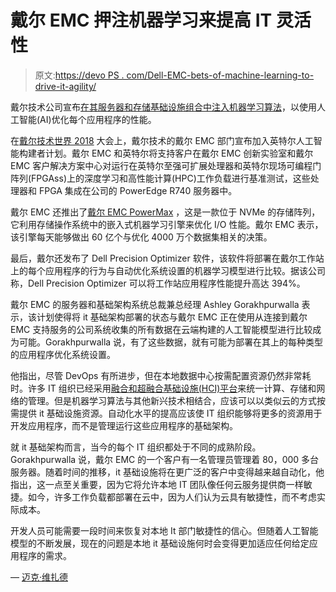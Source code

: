 # 戴尔 EMC 押注机器学习来提高 IT 灵活性

> 原文:[https://devo PS . com/Dell-EMC-bets-of-machine-learning-to-drive-it-agility/](https://devops.com/dell-emc-bets-of-machine-learning-to-drive-it-agility/)

戴尔技术公司宣布[在其服务器和存储基础设施组合中注入机器学习算法](https://www.delltechnologies.com/en-us/press/dell-technologies-makes-artificial-intelligence-and-machine-learning-real.htm)，以使用人工智能(AI)优化每个应用程序的性能。

在[戴尔技术世界 2018](https://www.delltechnologiesworld.com/live.htm#main=liveblog) 大会上，戴尔技术的戴尔 EMC 部门宣布加入英特尔人工智能构建者计划。戴尔 EMC 和英特尔将支持客户在戴尔 EMC 创新实验室和戴尔 EMC 客户解决方案中心对运行在英特尔至强可扩展处理器和英特尔现场可编程门阵列(FPGAss)上的深度学习和高性能计算(HPC)工作负载进行基准测试，这些处理器和 FPGA 集成在公司的 PowerEdge R740 服务器中。

戴尔 EMC 还推出了[戴尔 EMC PowerMax](https://www.delltechnologies.com/en-us/press/dell-technologies-powers-up-performance-and-efficiency-for-the-modern-data-center.htm) ，这是一款位于 NVMe 的存储阵列，它利用存储操作系统中的嵌入式机器学习引擎来优化 I/O 性能。戴尔 EMC 表示，该引擎每天能够做出 60 亿个与优化 4000 万个数据集相关的决策。

最后，戴尔还发布了 Dell Precision Optimizer 软件，该软件将部署在戴尔工作站上的每个应用程序的行为与自动优化系统设置的机器学习模型进行比较。据该公司称，Dell Precision Optimizer 可以将工作站应用程序性能提升高达 394%。

戴尔 EMC 的服务器和基础架构系统总裁兼总经理 Ashley Gorakhpurwalla 表示，该计划使得将 it 基础架构部署的状态与戴尔 EMC 正在使用从连接到戴尔 EMC 支持服务的公司系统收集的所有数据在云端构建的人工智能模型进行比较成为可能。Gorakhpurwalla 说，有了这些数据，就有可能为部署在其上的每种类型的应用程序优化系统设置。

他指出，尽管 DevOps 有所进步，但在本地数据中心按需配置资源仍然非常耗时。许多 IT 组织已经采用[融合和超融合基础设施(HCI)平台](https://www.delltechnologies.com/en-us/press/dell-emc-accelerates-hyper-converged-infrastructure-portfolio-growth-simplifies-path-to-vmware-based-clouds.htm)来统一计算、存储和网络的管理。但是机器学习算法与其他新兴技术相结合，应该可以以类似云的方式按需提供 it 基础设施资源。自动化水平的提高应该使 IT 组织能够将更多的资源用于开发应用程序，而不是管理运行这些应用程序的基础架构。

就 it 基础架构而言，当今的每个 IT 组织都处于不同的成熟阶段。Gorakhpurwalla 说，戴尔 EMC 的一个客户有一名管理员管理着 80，000 多台服务器。随着时间的推移，it 基础设施将在更广泛的客户中变得越来越自动化，他指出，这一点至关重要，因为它将允许本地 IT 团队像任何云服务提供商一样敏捷。如今，许多工作负载都部署在云中，因为人们认为云具有敏捷性，而不考虑实际成本。

开发人员可能需要一段时间来恢复对本地 It 部门敏捷性的信心。但随着人工智能模型的不断发展，现在的问题是本地 it 基础设施何时会变得更加适应任何给定应用程序的需求。

— [迈克·维扎德](https://devops.com/author/mike-vizard/)